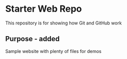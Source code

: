 # Starter Web Repo

This repository is for showing how Git and GitHub work

## Purpose - added

Sample website with plenty of files for demos

